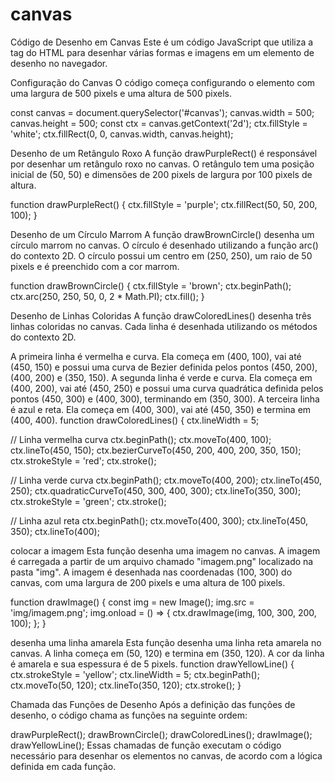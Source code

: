 # canvas
Código de Desenho em Canvas
Este é um código JavaScript que utiliza a tag <canvas> do HTML para desenhar várias formas e imagens em um elemento de desenho no navegador.
  

Configuração do Canvas
O código começa configurando o elemento <canvas> com uma largura de 500 pixels e uma altura de 500 pixels.

const canvas = document.querySelector('#canvas');
canvas.width = 500;
canvas.height = 500;
const ctx = canvas.getContext('2d');
ctx.fillStyle = 'white';
ctx.fillRect(0, 0, canvas.width, canvas.height);
  
  
Desenho de um Retângulo Roxo
A função drawPurpleRect() é responsável por desenhar um retângulo roxo no canvas. O retângulo tem uma posição inicial de (50, 50) e dimensões de 200 pixels de largura por 100 pixels de altura.

function drawPurpleRect() {
  ctx.fillStyle = 'purple';
  ctx.fillRect(50, 50, 200, 100);
}
  
  
Desenho de um Círculo Marrom
A função drawBrownCircle() desenha um círculo marrom no canvas. O círculo é desenhado utilizando a função arc() do contexto 2D. O círculo possui um centro em (250, 250), um raio de 50 pixels e é preenchido com a cor marrom.

function drawBrownCircle() {
  ctx.fillStyle = 'brown';
  ctx.beginPath();
  ctx.arc(250, 250, 50, 0, 2 * Math.PI);
  ctx.fill();
}
  
  
Desenho de Linhas Coloridas
A função drawColoredLines() desenha três linhas coloridas no canvas. Cada linha é desenhada utilizando os métodos do contexto 2D.

A primeira linha é vermelha e curva. Ela começa em (400, 100), vai até (450, 150) e possui uma curva de Bezier definida pelos pontos (450, 200), (400, 200) e (350, 150).
A segunda linha é verde e curva. Ela começa em (400, 200), vai até (450, 250) e possui uma curva quadrática definida pelos pontos (450, 300) e (400, 300), terminando em (350, 300).
A terceira linha é azul e reta. Ela começa em (400, 300), vai até (450, 350) e termina em (400, 400).
  function drawColoredLines() {
  ctx.lineWidth = 5;

  // Linha vermelha curva
  ctx.beginPath();
  ctx.moveTo(400, 100);
  ctx.lineTo(450, 150);
  ctx.bezierCurveTo(450, 200, 400, 200, 350, 150);
  ctx.strokeStyle = 'red';
  ctx.stroke();

  // Linha verde curva
  ctx.beginPath();
  ctx.moveTo(400, 200);
  ctx.lineTo(450, 250);
  ctx.quadraticCurveTo(450, 300, 400, 300);
  ctx.lineTo(350, 300);
  ctx.strokeStyle = 'green';
  ctx.stroke();

  // Linha azul reta
  ctx.beginPath();
  ctx.moveTo(400, 300);
  ctx.lineTo(450, 350);
  ctx.lineTo(400);
  
  
colocar a imagem
Esta função desenha uma imagem no canvas. A imagem é carregada a partir de um arquivo chamado "imagem.png" localizado na pasta "img". A imagem é desenhada nas coordenadas (100, 300) do canvas, com uma largura de 200 pixels e uma altura de 100 pixels.
 
  function drawImage() {
        const img = new Image();
        img.src = 'img/imagem.png';
        img.onload = () => {
          ctx.drawImage(img, 100, 300, 200, 100);
        };
      }

  
desenha uma linha amarela
Esta função desenha uma linha reta amarela no canvas. A linha começa em (50, 120) e termina em (350, 120). A cor da linha é amarela e sua espessura é de 5 pixels.
   function drawYellowLine() {
        ctx.strokeStyle = 'yellow';
        ctx.lineWidth = 5;
        ctx.beginPath();
        ctx.moveTo(50, 120);
        ctx.lineTo(350, 120);
        ctx.stroke();
      }
  

Chamada das Funções de Desenho
Após a definição das funções de desenho, o código chama as funções na seguinte ordem:
  
drawPurpleRect();
drawBrownCircle();
drawColoredLines();
drawImage();
drawYellowLine();
Essas chamadas de função executam o código necessário para desenhar os elementos no canvas, de acordo com a lógica definida em cada função.
